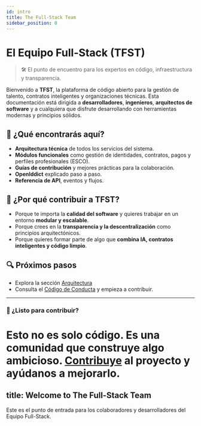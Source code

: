 ```yaml
---
id: intro
title: The Full-Stack Team
sidebar_position: 0
---
```

# El Equipo Full-Stack (TFST)

> 🛠️ El punto de encuentro para los expertos en código, infraestructura y transparencia.

Bienvenido a **TFST**, la plataforma de código abierto para la gestión de talento, contratos inteligentes y organizaciones técnicas. Esta documentación está dirigida a **desarrolladores**, **ingenieros**, **arquitectos de software** y a cualquiera que disfrute desarrollando con herramientas modernas y principios sólidos.

## 🚀 ¿Qué encontrarás aquí?

- **Arquitectura técnica** de todos los servicios del sistema.
- **Módulos funcionales** como gestión de identidades, contratos, pagos y perfiles profesionales (ESCO).
- **Guías de contribución** y mejores prácticas para la colaboración.
- **OpenIddict** explicado paso a paso.
- **Referencia de API**, eventos y flujos.

## 🧠 ¿Por qué contribuir a TFST?

- Porque te importa la **calidad del software** y quieres trabajar en un entorno **modular y escalable**.
- Porque crees en la **transparencia y la descentralización** como principios arquitectónicos.
- Porque quieres formar parte de algo que **combina IA, contratos inteligentes y código limpio**.
## 🔍 Próximos pasos

<!-- - Revisa el [tutorial de 5 minutos](tutorial.md) -->
- Explora la sección [Arquitectura](/docs/architecture)
- Consulta el [Código de Conducta](/docs/community) y empieza a contribuir.

---

### 🤝 ¿Listo para contribuir?
Esto no es solo código. Es una comunidad que construye algo ambicioso. [Contribuye](./community) al proyecto y ayúdanos a mejorarlo.
=======
title: Welcome to The Full-Stack Team
---
Este es el punto de entrada para los colaboradores y desarrolladores del Equipo Full-Stack.

